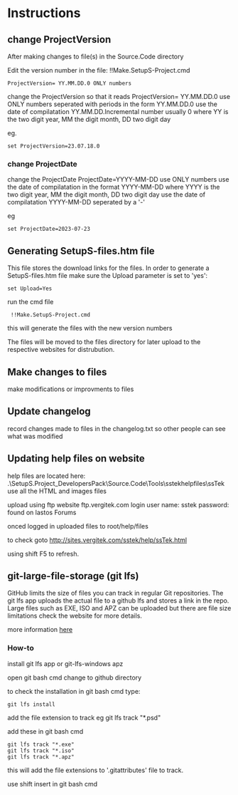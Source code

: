<!-- Instructions.md -->
# Instructions

## change ProjectVersion
After making changes to file(s) in the Source.Code directory

Edit the version number in the file: !!Make.SetupS-Project.cmd

    ProjectVersion= YY.MM.DD.0 ONLY numbers


change the ProjectVersion
so that it reads ProjectVersion= YY.MM.DD.0 use ONLY numbers
seperated with periods in the form YY.MM.DD.0
use the date of compilatation YY.MM.DD.Incremental number usually 0
where YY is the two digit year, MM the digit month, DD two digit day

eg.

    set ProjectVersion=23.07.18.0

### change ProjectDate
change the ProjectDate
ProjectDate=YYYY-MM-DD use ONLY numbers
use the date of compilatation in the format YYYY-MM-DD
where YYYY is the two digit year, MM the digit month, DD two digit day
use the date of compilatation YYYY-MM-DD seperated by a '-'

eg

    set ProjectDate=2023-07-23
## Generating SetupS-files.htm file
This file stores the download links for the files.
In order to generate a SetupS-files.htm file
make sure the Upload parameter is set to 'yes':

    set Upload=Yes

run the cmd file

     !!Make.SetupS-Project.cmd

this will generate the files with the new version numbers

The files will be moved to the files directory for later upload to the respective websites for distrubution.
## Make changes to files

make modifications or improvments to files

## Update changelog

record changes made to files in the changelog.txt so other people can see what was modified


## Updating help files on website

help files are located here:
.\SetupS.Project_DevelopersPack\Source.Code\Tools\sstekhelpfiles\ssTek
use all the HTML and images files

upload using ftp
website ftp.vergitek.com
login user name: sstek
password: found on lastos Forums

onced logged in
uploaded files to
root/help/files

to check goto
http://sites.vergitek.com/sstek/help/ssTek.html

using shift F5 to refresh.

## git-large-file-storage (git lfs)
GitHub limits the size of files you can track in regular Git repositories.
The git lfs app uploads the actual file to a github lfs and stores a link in the repo.
Large files such as EXE, ISO and APZ can be uploaded but there are file size limitations check the website for more details.

more information [here](https://docs.github.com/en/repositories/working-with-files/managing-large-files/)

### How-to
install git lfs app or git-lfs-windows apz

open git bash cmd
change to github directory

to check the installation in git bash cmd type:

    git lfs install

add the file extension to track
eg
    git lfs track "*.psd"


add these in git bash cmd

    git lfs track "*.exe"
    git lfs track "*.iso"
    git lfs track "*.apz"

this will add the file extensions to '.gitattributes' file to track.

use shift insert in git bash cmd


